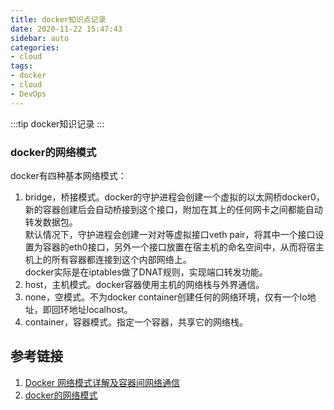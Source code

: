 ```yaml
---
title: docker知识点记录
date: 2020-11-22 15:47:43
sidebar: auto
categories:
- cloud
tags:
- docker
- cloud
- DevOps
---
```

:::tip
docker知识记录
:::
<!-- more -->

### docker的网络模式
docker有四种基本网络模式：
1. bridge，桥接模式。docker的守护进程会创建一个虚拟的以太网桥docker0，新的容器创建后会自动桥接到这个接口，附加在其上的任何网卡之间都能自动转发数据包。  
默认情况下，守护进程会创建一对对等虚拟接口veth pair，将其中一个接口设置为容器的eth0接口，另外一个接口放置在宿主机的命名空间中，从而将宿主机上的所有容器都连接到这个内部网络上。  
docker实际是在iptables做了DNAT规则，实现端口转发功能。
2. host，主机模式。docker容器使用主机的网络栈与外界通信。
3. none，空模式。不为docker container创建任何的网络环境，仅有一个lo地址，即回环地址localhost。
4. container，容器模式。指定一个容器，共享它的网络栈。



## 参考链接
1. [Docker 网络模式详解及容器间网络通信](https://juejin.cn/post/6868086876751085581)
2. [docker的网络模式](https://www.qikqiak.com/k8s-book/docs/7.Docker%E7%9A%84%E7%BD%91%E7%BB%9C%E6%A8%A1%E5%BC%8F.html)
